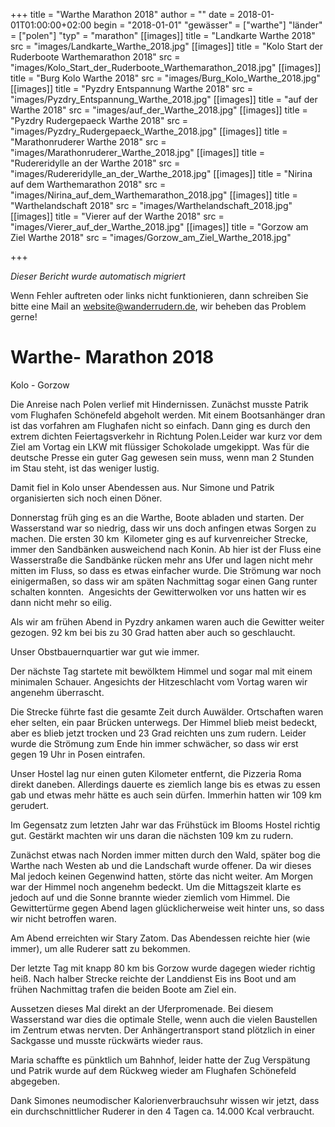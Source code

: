 +++
title = "Warthe Marathon 2018"
author = ""
date = 2018-01-01T01:00:00+02:00
begin = "2018-01-01"
"gewässer" = ["warthe"]
"länder" = ["polen"]
"typ" = "marathon"
[[images]]
title = "Landkarte Warthe 2018"
src = "images/Landkarte_Warthe_2018.jpg"
[[images]]
title = "Kolo Start der Ruderboote Warthemarathon 2018"
src = "images/Kolo_Start_der_Ruderboote_Warthemarathon_2018.jpg"
[[images]]
title = "Burg Kolo Warthe 2018"
src = "images/Burg_Kolo_Warthe_2018.jpg"
[[images]]
title = "Pyzdry Entspannung Warthe 2018"
src = "images/Pyzdry_Entspannung_Warthe_2018.jpg"
[[images]]
title = "auf der Warthe 2018"
src = "images/auf_der_Warthe_2018.jpg"
[[images]]
title = "Pyzdry Rudergepaeck Warthe 2018"
src = "images/Pyzdry_Rudergepaeck_Warthe_2018.jpg"
[[images]]
title = "Marathonruderer Warthe 2018"
src = "images/Marathonruderer_Warthe_2018.jpg"
[[images]]
title = "Rudereridylle an der Warthe 2018"
src = "images/Rudereridylle_an_der_Warthe_2018.jpg"
[[images]]
title = "Nirina auf dem Warthemarathon 2018"
src = "images/Nirina_auf_dem_Warthemarathon_2018.jpg"
[[images]]
title = "Warthelandschaft 2018"
src = "images/Warthelandschaft_2018.jpg"
[[images]]
title = "Vierer auf der Warthe 2018"
src = "images/Vierer_auf_der_Warthe_2018.jpg"
[[images]]
title = "Gorzow am Ziel Warthe 2018"
src = "images/Gorzow_am_Ziel_Warthe_2018.jpg"

+++


*Dieser Bericht wurde automatisch migriert*

Wenn Fehler auftreten oder links nicht funktionieren, dann schreiben Sie bitte eine Mail an website@wanderrudern.de, wir beheben das Problem gerne!



# Warthe- Marathon 2018


Kolo - Gorzow

Die Anreise nach Polen verlief mit Hindernissen. Zunächst musste Patrik vom Flughafen Schönefeld abgeholt werden. Mit einem Bootsanhänger dran ist das vorfahren am Flughafen nicht so einfach. Dann ging es durch den extrem dichten Feiertagsverkehr in Richtung Polen.Leider war kurz vor dem Ziel am Vortag ein LKW mit flüssiger Schokolade umgekippt. Was für die deutsche Presse ein guter Gag gewesen sein muss, wenn man 2 Stunden im Stau steht, ist das weniger lustig.

Damit fiel in Kolo unser Abendessen aus. Nur Simone und Patrik organisierten sich noch einen Döner.

Donnerstag früh ging es an die Warthe, Boote abladen und starten. Der Wasserstand war so niedrig, dass wir uns doch anfingen etwas Sorgen zu machen. Die ersten 30 km  Kilometer ging es auf kurvenreicher Strecke, immer den Sandbänken ausweichend nach Konin. Ab hier ist der Fluss eine Wasserstraße die Sandbänke rücken mehr ans Ufer und lagen nicht mehr mitten im Fluss, so dass es etwas einfacher wurde. Die Strömung war noch einigermaßen, so dass wir am späten Nachmittag sogar einen Gang runter schalten konnten.  Angesichts der Gewitterwolken vor uns hatten wir es dann nicht mehr so eilig.

Als wir am frühen Abend in Pyzdry ankamen waren auch die Gewitter weiter gezogen. 92 km bei bis zu 30 Grad hatten aber auch so geschlaucht.

Unser Obstbauernquartier war gut wie immer.

Der nächste Tag startete mit bewölktem Himmel und sogar mal mit einem minimalen Schauer. Angesichts der Hitzeschlacht vom Vortag waren wir angenehm überrascht.

Die Strecke führte fast die gesamte Zeit durch Auwälder. Ortschaften waren eher selten, ein paar Brücken unterwegs. Der Himmel blieb meist bedeckt, aber es blieb jetzt trocken und 23 Grad reichten uns zum rudern. Leider wurde die Strömung zum Ende hin immer schwächer, so dass wir erst gegen 19 Uhr in Posen eintrafen.

Unser Hostel lag nur einen guten Kilometer entfernt, die Pizzeria Roma direkt daneben. Allerdings dauerte es ziemlich lange bis es etwas zu essen gab und etwas mehr hätte es auch sein dürfen. Immerhin hatten wir 109 km gerudert.

Im Gegensatz zum letzten Jahr war das Frühstück im Blooms Hostel richtig gut. Gestärkt machten wir uns daran die nächsten 109 km zu rudern.

Zunächst etwas nach Norden immer mitten durch den Wald, später bog die Warthe nach Westen ab und die Landschaft wurde offener. Da wir dieses Mal jedoch keinen Gegenwind hatten, störte das nicht weiter. Am Morgen war der Himmel noch angenehm bedeckt. Um die Mittagszeit klarte es jedoch auf und die Sonne brannte wieder ziemlich vom Himmel. Die Gewittertürme gegen Abend lagen glücklicherweise weit hinter uns, so dass wir nicht betroffen waren.

Am Abend erreichten wir Stary Zatom. Das Abendessen reichte hier (wie immer), um alle Ruderer satt zu bekommen.

Der letzte Tag mit knapp 80 km bis Gorzow wurde dagegen wieder richtig heiß. Nach halber Strecke reichte der Landdienst Eis ins Boot und am frühen Nachmittag trafen die beiden Boote am Ziel ein.

Aussetzen dieses Mal direkt an der Uferpromenade. Bei diesem Wasserstand war dies die optimale Stelle, wenn auch die vielen Baustellen im Zentrum etwas nervten. Der Anhängertransport stand plötzlich in einer Sackgasse und musste rückwärts wieder raus.

Maria schaffte es pünktlich um Bahnhof, leider hatte der Zug Verspätung und Patrik wurde auf dem Rückweg wieder am Flughafen Schönefeld abgegeben.

Dank Simones neumodischer Kalorienverbrauchsuhr wissen wir jetzt, dass ein durchschnittlicher Ruderer in den 4 Tagen ca. 14.000 Kcal verbraucht.